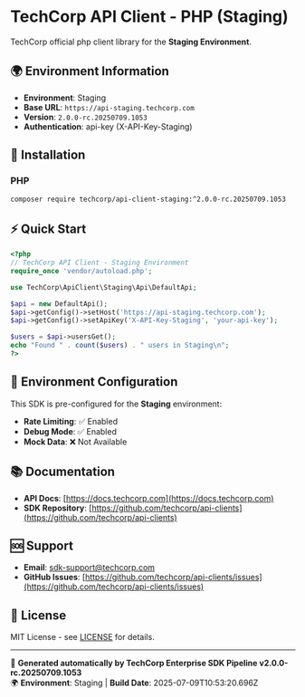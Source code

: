 # TechCorp API Client - PHP (Staging)

TechCorp official php client library for the **Staging Environment**.

## 🌍 Environment Information

- **Environment**: Staging
- **Base URL**: `https://api-staging.techcorp.com`
- **Version**: `2.0.0-rc.20250709.1053`
- **Authentication**: api-key (X-API-Key-Staging)

## 🚀 Installation

### PHP

```bash
composer require techcorp/api-client-staging:^2.0.0-rc.20250709.1053
```

## ⚡ Quick Start

```php
<?php
// TechCorp API Client - Staging Environment
require_once 'vendor/autoload.php';

use TechCorp\ApiClient\Staging\Api\DefaultApi;

$api = new DefaultApi();
$api->getConfig()->setHost('https://api-staging.techcorp.com');
$api->getConfig()->setApiKey('X-API-Key-Staging', 'your-api-key');

$users = $api->usersGet();
echo "Found " . count($users) . " users in Staging\n";
?>
```

## 🔧 Environment Configuration

This SDK is pre-configured for the **Staging** environment:

- **Rate Limiting**: ✅ Enabled
- **Debug Mode**: ✅ Enabled  
- **Mock Data**: ❌ Not Available

## 📚 Documentation

- **API Docs**: [https://docs.techcorp.com](https://docs.techcorp.com)
- **SDK Repository**: [https://github.com/techcorp/api-clients](https://github.com/techcorp/api-clients)

## 🆘 Support

- **Email**: [sdk-support@techcorp.com](mailto:sdk-support@techcorp.com)
- **GitHub Issues**: [https://github.com/techcorp/api-clients/issues](https://github.com/techcorp/api-clients/issues)

## 📄 License

MIT License - see [LICENSE](https://opensource.org/licenses/MIT) for details.

---
🤖 **Generated automatically by TechCorp Enterprise SDK Pipeline v2.0.0-rc.20250709.1053**  
🌍 **Environment**: Staging | **Build Date**: 2025-07-09T10:53:20.696Z
